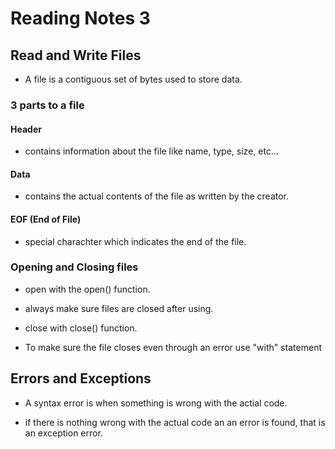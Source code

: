 # Reading Notes 3


## Read and Write Files

* A file is a contiguous set of bytes used to store data.

### 3 parts to a file

#### Header

* contains information about the file like name, type, size, etc...

#### Data

* contains the actual contents of the file as written by the creator.

#### EOF (End of File)

* special charachter which indicates the end of the file.

### Opening and Closing files

* open with the open() function.

* always make sure files are closed after using.

* close with close() function.

* To make sure the file closes even through an error use "with" statement

## Errors and Exceptions

* A syntax error is when something is wrong with the actial code.

* if there is nothing wrong with the actual code an an error is found, that is an exception error.